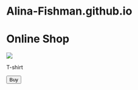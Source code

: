 # Alina-Fishman.github.io
<html lang="en">
<head>
    <meta charset="UTF-8">
</head>
<body>
    <div id="main">
      <h1>Online Shop</h1>
      <img src="https://storage.vsemayki.ru/images/0/3/3214/3214351/previews/people_4_manshort_back_black_500.jpg">
      <p>T-shirt</p>
      <button id="buy">Buy</button>
    </div>
</body>
</html>
